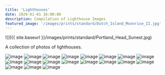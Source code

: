 ```yaml
---
title: 'Lighthouses'
date: 2020-01-01 16:00:00
description: Compilation of Lighthouse Images
featured_image: '/images/prints/standard/Dutch_Island_Moonrise_II.jpg'
---
```


![]({{ site.baseurl }}/images/prints/standard/Portland_Head_Sunest.jpg)

A collection of photos of lighthouses.

<div class="gallery" data-columns="3">
    <img src="{{ site.baseurl }}/images/prints/standard/Moon_On_The_Sakonnet_Focal.jpg" alt="image" />
    <img src="{{ site.baseurl }}/images/prints/standard/Sakonnet_Moonset.jpg" alt="image" />
    <img src="{{ site.baseurl }}/images/prints/standard/Conimicut_Pink_Moon.jpg" alt="image" />
    <img src="{{ site.baseurl }}/images/prints/standard/Signals.jpg" alt="image" />
    <img src="{{ site.baseurl }}/images/prints/standard/Bridge_To_NEOWISE.jpg" alt="image" />
    <img src="{{ site.baseurl }}/images/prints/standard/Dutch_Island_Moonrise_I.jpg" alt="image" />
    <img src="{{ site.baseurl }}/images/prints/standard/Dutch_Island_Moonrise_II.jpg" alt="image" />
    <img src="{{ site.baseurl }}/images/prints/standard/Dutch_Island_Moonrise_III.jpg" alt="image" />
    <img src="{{ site.baseurl }}/images/prints/standard/NEOWISE_Over_Dutch_Island_Light.jpg" alt="image" />
    <img src="{{ site.baseurl }}/images/prints/standard/Portland_Head_Sunest.jpg" alt="image" />
    <img src="{{ site.baseurl }}/images/prints/standard/Starry_Night_over_Watch_Hill_Light.jpg" alt="image" />
    <img src="{{ site.baseurl }}/images/collections/lighthouses/RI_LighthouseCruise-PlumBeachLight-1.jpg" alt="image" />
    <img src="{{ site.baseurl }}/images/collections/lighthouses/RI_LighthouseCruise-PlumBeachLight-2.jpg" alt="image" />
    <img src="{{ site.baseurl }}/images/collections/lighthouses/RI_LighthouseCruise-DutchIslandLight.jpg" alt="image" />
    <img src="{{ site.baseurl }}/images/collections/lighthouses/RI_LighthouseCruise-Beavertail.jpg" alt="image" />
    <img src="{{ site.baseurl }}/images/collections/lighthouses/RI_LighthouseCruise-CastleHill-1.jpg" alt="image" />
    <img src="{{ site.baseurl }}/images/collections/lighthouses/RI_LighthouseCruise-CastleHill-2.jpg" alt="image" />
    <img src="{{ site.baseurl }}/images/collections/lighthouses/RI_LighthouseCruise-RoseIslandLight.jpg" alt="image" />
    <img src="{{ site.baseurl }}/images/collections/lighthouses/SakonnetLightAfterSunrise.jpg" alt="image" />
</div>